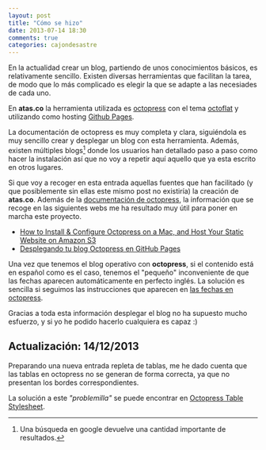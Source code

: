```yaml
---
layout: post
title: "Cómo se hizo"
date: 2013-07-14 18:30
comments: true
categories: cajondesastre
---
```

En la actualidad crear un blog, partiendo de unos conocimientos básicos, es relativamente sencillo. Existen diversas herramientas que facilitan la tarea, de modo que lo más complicado es elegir la que se adapte a las necesiades de cada uno.

En **atas.co** la herramienta utilizada es [octopress](http://octopress.org) con el tema [octoflat](http://alexgaribay.com) y utilizando como hosting [Github Pages](http://pages.github.com).
<!-- more -->

La documentación de octopress es muy completa y clara, siguiéndola es muy sencillo crear y desplegar un blog con esta herramienta. Además, existen múltiples blogs[^1] donde los usuarios han detallado paso a paso como hacer la instalación así que no voy a repetir aquí aquello que ya esta escrito en otros lugares.

Si que voy a recoger en esta entrada aquellas fuentes que han facilitado (y que posiblemente sin ellas este mismo post no existiría) la creación de **atas.co**. Además de la [documentación de octopress](http://octopress.org/docs/), la información que se recoge en las siguientes webs me ha resultado muy útil para poner en marcha este proyecto.
 
* [How to Install & Configure Octopress on a Mac, and Host Your Static Website on Amazon S3](http://www.moncefbelyamani.com/how-to-install-and-configure-octopress-on-a-mac/) 
* [Desplegando tu blog Octopress en GitHub Pages](http://codeloveandboards.com/blog/2013/01/24/desplegando-tu-blog-octopress-en-github-pages/)

Una vez que tenemos el blog operativo con **octopress**, si el contenido está en español como es el caso, tenemos el "pequeño" inconveniente de que las fechas aparecen automáticamente en perfecto inglés. La solución es sencilla si seguimos las instrucciones que aparecen en [las fechas en octopress](http://www.hazteonline.es/blog/press/2012/08/17/las-fechas-en-octopress/).

Gracias a toda esta información desplegar el blog no ha supuesto mucho esfuerzo, y si yo he podido hacerlo cualquiera es capaz :)

## Actualización: 14/12/2013

Preparando una nueva entrada repleta de tablas, me he dado cuenta que las tablas en octopress no se generan de forma correcta, ya que no presentan los bordes correspondientes. 

La solución a este *"problemilla"* se puede encontrar en [Octopress Table Stylesheet](http://samwize.com/2012/09/24/octopress-table-stylesheet/).
 
[^1]: Una búsqueda en google devuelve una cantidad importante de resultados. 